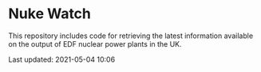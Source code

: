 # Nuke Watch

This repository includes code for retrieving the latest information available on the output of EDF nuclear power plants in the UK.

Last updated: 2021-05-04 10:06